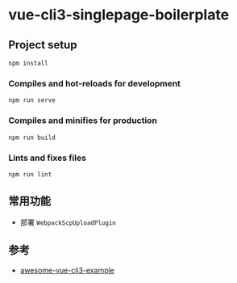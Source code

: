 # vue-cli3-singlepage-boilerplate

## Project setup
```
npm install
```

### Compiles and hot-reloads for development
```
npm run serve
```

### Compiles and minifies for production
```
npm run build
```

### Lints and fixes files
```
npm run lint
```

## 常用功能

- 部署 `WebpackScpUploadPlugin`



## 参考
- [awesome-vue-cli3-example](https://github.com/nicejade/awesome-vue-cli3-example)
